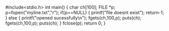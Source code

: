 #include<stdio.h>
int main()
{
	char ch[100];
FILE *p;
p=fopen("myline.txt","r");
if(p==NULL)
{
printf("file doesnt exist");
return-1;
}
else
{
printf("opened sucessfully\n");
fgets(ch,100,p);
puts(ch);
fgets(ch,100,p);
puts(ch);
}
fclose(p);
return 0;
}
